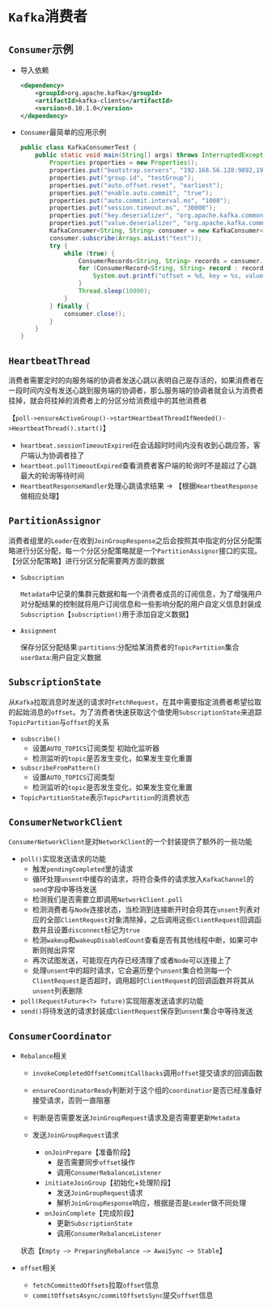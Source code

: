 # `Kafka`消费者

## `Consumer`示例

- 导入依赖

  ```xml
  <dependency>
      <groupId>org.apache.kafka</groupId>
      <artifactId>kafka-clients</artifactId>
      <version>0.10.1.0</version>
  </dependency>
  ```

- `Consumer`最简单的应用示例

  ```java
  public class KafkaConsumerTest {
      public static void main(String[] args) throws InterruptedException {
          Properties properties = new Properties();
          properties.put("bootstrap.servers", "192.168.56.128:9092,192.168.56.128:9093,192.168.56.128:9094");
          properties.put("group.id", "testGroup");
          properties.put("auto.offset.reset", "earliest");
          properties.put("enable.auto.commit", "true");
          properties.put("auto.commit.interval.ms", "1000");
          properties.put("session.timeout.ms", "30000");
          properties.put("key.deserializer", "org.apache.kafka.common.serialization.StringDeserializer");
          properties.put("value.deserializer", "org.apache.kafka.common.serialization.StringDeserializer");
          KafkaConsumer<String, String> consumer = new KafkaConsumer<>(properties);
          consumer.subscribe(Arrays.asList("test"));
          try {
              while (true) {
                  ConsumerRecords<String, String> records = consumer.poll(0);
                  for (ConsumerRecord<String, String> record : records) {
                      System.out.printf("offset = %d, key = %s, value = %s \n", record.offset(), record.key(), record.value());
                  }
                  Thread.sleep(10000);
              }
          } finally {
              consumer.close();
          }
      }
  }
  ```

## `HeartbeatThread`

消费者需要定时的向服务端的协调者发送心跳以表明自己是存活的，如果消费者在一段时间内没有发送心跳到服务端的协调者，那么服务端的协调者就会认为消费者挂掉，就会将挂掉的消费者上的分区分给消费组中的其他消费者

【`poll->ensureActiveGroup()->startHeartbeatThreadIfNeeded()->HeartbeatThread().start()`】

- `heartbeat.sessionTimeoutExpired`在会话超时时间内没有收到心跳应答，客户端认为协调者挂了
- `heartbeat.pollTimeoutExpired`查看消费者客户端的轮询时不是超过了心跳最大的轮询等待时间
- `HeartbeatResponseHandler`处理心跳请求结果 -> 【根据`HeartbeatResponse`做相应处理】

## `PartitionAssignor`

消费者组里的`Leader`在收到`JoinGroupResponse`之后会按照其中指定的分区分配策略进行分区分配，每一个分区分配策略就是一个`PartitionAssignor`接口的实现。【分区分配策略】进行分区分配需要两方面的数据

- `Subscription`

  `Metadata`中记录的集群元数据和每一个消费者成员的订阅信息，为了增强用户对分配结果的控制就将用户订阅信息和一些影响分配的用户自定义信息封装成`Subscription`【`subscription()`用于添加自定义数据】

- `Assignment`

  保存分区分配结果:`partitions`:分配给某消费者的`TopicPartition`集合 `userData`:用户自定义数据

## `SubscriptionState`

从`Kafka`拉取消息时发送的请求时`FetchRequest`，在其中需要指定消费者希望拉取的起始消息的`offset`。为了消费者快速获取这个值使用`SubscriptionState`来追踪`TopicPartition`与`offset`的关系

- `subscribe()`
  - 设置`AUTO_TOPICS`订阅类型 初始化监听器
  - 检测监听的`topic`是否发生变化，如果发生变化重置
- `subscribeFromPattern()`
  - 设置`AUTO_TOPICS`订阅类型
  - 检测监听的`topic`是否发生变化，如果发生变化重置
- `TopicPartitionState`表示`TopicPartition`的消费状态

## `ConsumerNetworkClient`

`ConsumerNetworkClient`是对`NetworkClient`的一个封装提供了额外的一些功能

- `poll()`实现发送请求的功能
  - 触发`pendingCompleted`里的请求
  - 循环处理`unsent`中缓存的请求，将符合条件的请求放入`KafkaChannel`的`send`字段中等待发送
  - 检测我们是否需要立即调用`NetworkClient.poll`
  - 检测消费者与`Node`连接状态，当检测到连接断开时会将其在`unsent`列表对应的全部`ClientRequest`对象清除掉，之后调用这些`ClientRequest`回调函数并且设置`disconnect`标记为`true`
  - 检测`wakeup`和`wakeupDisabledCount`查看是否有其他线程中断，如果可中断则抛出异常
  - 再次试图发送，可能现在内存已经清理了或者`Node`可以连接上了
  - 处理`unsent`中的超时请求，它会遍历整个`unsent`集合检测每一个`ClientRequest`是否超时，调用超时`ClientRequest`的回调函数并将其从`unsent`列表删除
- `poll(RequestFuture<?> future)`实现阻塞发送请求的功能
- `send()`将待发送的请求封装成`ClientRequest`保存到`unsent`集合中等待发送

## `ConsumerCoordinator`

- `Rebalance`相关
  - `invokeCompletedOffsetCommitCallbacks`调用`offset`提交请求的回调函数

  - `ensureCoordinatorReady`判断对于这个组的`coordinatior`是否已经准备好接受请求，否则一直阻塞

  - 判断是否需要发送`JoinGroupRequest`请求及是否需要更新`Metadata`

  - 发送`JoinGroupRequest`请求
    - `onJoinPrepare`【准备阶段】
      - 是否需要同步`offset`操作
      - 调用`ConsumerRebalanceListener`
    - `initiateJoinGroup`【初始化+处理阶段】
      - 发送`JoinGroupRequest`请求
      - 解析`JoinGroupResponse`响应，根据是否是`Leader`做不同处理
    - `onJoinComplete`【完成阶段】
      - 更新`SubscriptionState`
      - 调用`ConsumerRebalanceListener`

  状态【`Empty –> PreparingRebalance –> AwaiSync –> Stable`】

- `offset`相关

  - `fetchCommittedOffsets`拉取`offset`信息
  - `commitOffsetsAsync/commitOffsetsSync`提交`offset`信息